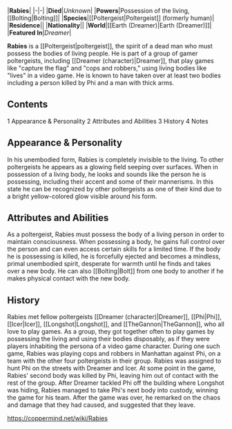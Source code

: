 |**Rabies**|
|-|-|
|**Died**|*Unknown*|
|**Powers**|Possession of the living, [[Bolting\|Bolting]]|
|**Species**|[[Poltergeist\|Poltergeist]] (formerly human)|
|**Residence**||
|**Nationality**||
|**World**|[[Earth (Dreamer)\|Earth (Dreamer)]]|
|**Featured In**|*Dreamer*|

**Rabies** is a [[Poltergeist\|poltergeist]], the spirit of a dead man who must possess the bodies of living people. He is part of a group of gamer poltergeists, including [[Dreamer (character)\|Dreamer]], that play games like "capture the flag" and "cops and robbers," using living bodies like "lives" in a video game. He is known to have taken over at least two bodies including a person killed by Phi and a man with thick arms.

## Contents

1 Appearance & Personality
2 Attributes and Abilities
3 History
4 Notes


## Appearance & Personality
In his unembodied form, Rabies is completely invisible to the living. To other poltergeists he appears as a glowing field seeping over surfaces. When in possession of a living body, he looks and sounds like the person he is possessing, including their accent and some of their mannerisms. In this state he can be recognized by other poltergeists as one of their kind due to a bright yellow-colored glow visible around his form.

## Attributes and Abilities
As a poltergeist, Rabies must possess the body of a living person in order to maintain consciousness. When possessing a body, he gains full control over the person and can even access certain skills for a limited time. If the body he is possessing is killed, he is forcefully ejected and becomes a mindless, primal unembodied spirit, desperate for warmth until he finds and takes over a new body. He can also [[Bolting\|Bolt]] from one body to another if he makes physical contact with the new body.

## History
Rabies met fellow poltergeists [[Dreamer (character)\|Dreamer]], [[Phi\|Phi]], [[Icer\|Icer]], [[Longshot\|Longshot]], and [[TheGannon\|TheGannon]], who all love to play games. As a group, they got together often to play games by possessing the living and using their bodies disposably, as if they were players inhabiting the persona of a video game character.
During one such game, Rabies was playing cops and robbers in Manhattan against Phi, on a team with the other four poltergeists in their group. Rabies was assigned to hunt Phi on the streets with Dreamer and Icer. At some point in the game, Rabies' second body was killed by Phi, leaving him out of contact with the rest of the group. After Dreamer tackled Phi off the building where Longshot was hiding, Rabies managed to take Phi's next body into custody, winning the game for his team. After the game was over, he remarked on the chaos and damage that they had caused, and suggested that they leave.



https://coppermind.net/wiki/Rabies
